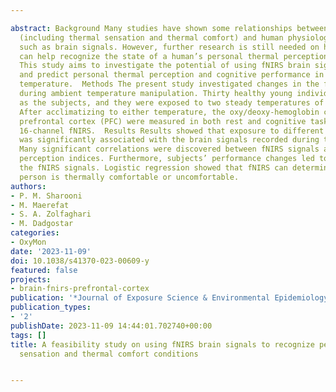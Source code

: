---
abstract: Background Many studies have shown some relationships between thermal perception
  (including thermal sensation and thermal comfort) and human physiological parameters,
  such as brain signals. However, further research is still needed on how these parameters
  can help recognize the state of a human’s personal thermal perception.  Objective
  This study aims to investigate the potential of using fNIRS brain signals to evaluate
  and predict personal thermal perception and cognitive performance in a steady-state
  temperature.  Methods The present study investigated changes in the fNIRS signal
  during ambient temperature manipulation. Thirty healthy young individuals were selected
  as the subjects, and they were exposed to two steady temperatures of 28.8 and 19 °C.
  After acclimatizing to either temperature, the oxy/deoxy-hemoglobin changes of the
  prefrontal cortex (PFC) were measured in both rest and cognitive task states using
  16-channel fNIRS.  Results Results showed that exposure to different temperatures
  was significantly associated with the brain signals recorded during the task state.
  Many significant correlations were discovered between fNIRS signals and thermal
  perception indices. Furthermore, subjects’ performance changes led to changes in
  the fNIRS signals. Logistic regression showed that fNIRS can determine whether a
  person is thermally comfortable or uncomfortable.
authors:
- P. M. Sharooni
- M. Maerefat
- S. A. Zolfaghari
- M. Dadgostar
categories:
- OxyMon
date: '2023-11-09'
doi: 10.1038/s41370-023-00609-y
featured: false
projects:
- brain-fnirs-prefrontal-cortex
publication: '*Journal of Exposure Science & Environmental Epidemiology*'
publication_types:
- '2'
publishDate: 2023-11-09 14:44:01.702740+00:00
tags: []
title: A feasibility study on using fNIRS brain signals to recognize personal thermal
  sensation and thermal comfort conditions

---
